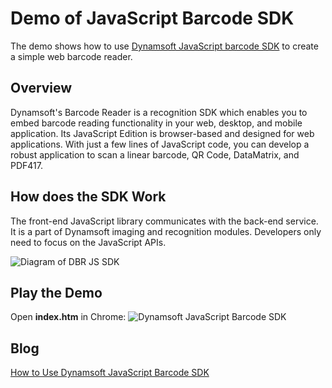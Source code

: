 # Demo of JavaScript Barcode SDK
The demo shows how to use [Dynamsoft JavaScript barcode SDK][1] to create a simple web barcode reader.

[1]:http://www.dynamsoft.com/Products/barcode-recognition-javascript.aspx

## Overview
Dynamsoft's Barcode Reader is a recognition SDK which enables you to embed barcode reading functionality in your web, desktop, and mobile application. Its JavaScript Edition is browser-based and designed for web applications. With just a few lines of JavaScript code, you can develop a robust application to scan a linear barcode, QR Code, DataMatrix, and PDF417.

## How does the SDK Work
The front-end JavaScript library communicates with the back-end service. It is a part of Dynamsoft imaging and recognition modules. Developers only need to focus on the JavaScript APIs.

![Diagram of DBR JS SDK](http://www.dynamsoft.com/blog/wp-content/uploads/2017/05/DWT13-structure.png)

## Play the Demo
Open **index.htm** in Chrome:
![Dynamsoft JavaScript Barcode SDK](http://www.codepool.biz/wp-content/uploads/2017/05/dbr-js-sdk.PNG)

## Blog
[How to Use Dynamsoft JavaScript Barcode SDK](http://www.codepool.biz/dynamsoft-javascript-barcode-sdk.html)
